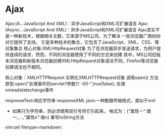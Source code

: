 #  Ajax
Ajax:(A.. JavaScript And XML)：异步JavaScript和XML可扩展语言
Ajax:(Async.. JavaScript And XML)：异步JavaScript和XML可扩展语言
Ajax其实不是一种新技术，根据相关文献，它来源于MS公司。为了解决
一些浏览器厂商纷纷对它提供了支持。
它是多种技术的集合，它包含了JavaScript、XML、CSS、等对象集合
核心对象:XMLHttpRequest对象
为了在浏览器异步发送请求，为用户提供连续的请求，然而，不同的浏览器使用了不同的方式来创建
其中，MS公司旧版本浏览器和新版本浏览器创建XMLHttpRequest对象语法不同，Firefox等浏览器创建语法也不相同。

核心对象：XMLHTTPRequest
实例化XMLHTTPRequest对象
调用open()
方法原型:open("处理事件的servlet?参数?/
-00-",true|false);
处理onreadstatechange事件

responseText:响应字符串
responseXML
json:一种数据传输格式，类似于xml
* 如果只为字符串，则必须使用双引号将它引起来。
格式为：{"属性一":值一,....,"属性n":值n}
重写toString方法

 vim:set filetype=markdown: 

